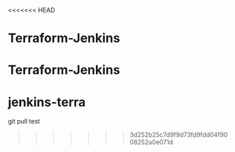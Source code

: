 <<<<<<< HEAD
# Terraform-Jenkins
Terraform-Jenkins
=======
# jenkins-terra
git pull test
>>>>>>> 3d252b25c7d9f9d73fd9fdd04f9008252a0e071d

